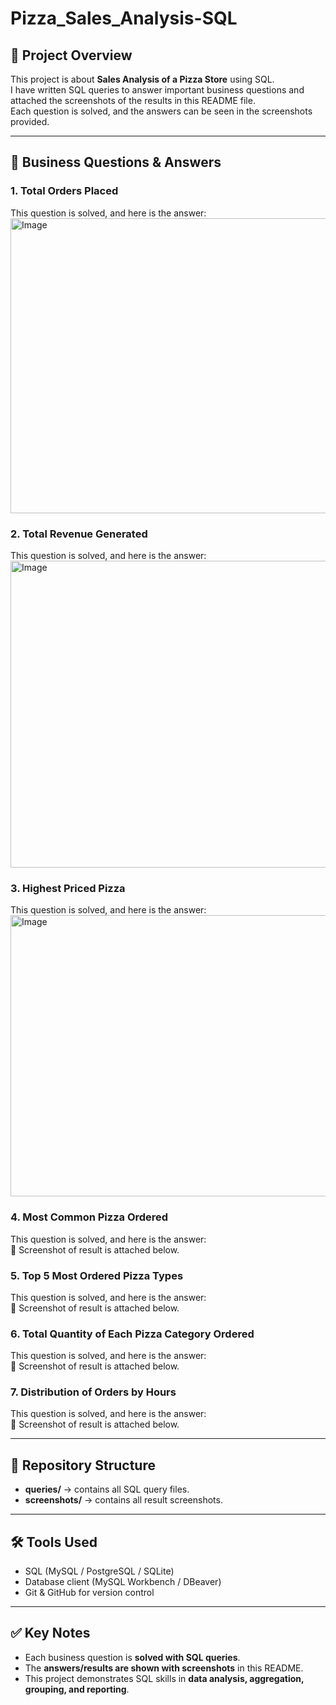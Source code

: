 # Pizza_Sales_Analysis-SQL

## 📖 Project Overview
This project is about **Sales Analysis of a Pizza Store** using SQL.  
I have written SQL queries to answer important business questions and attached the screenshots of the results in this README file.  
Each question is solved, and the answers can be seen in the screenshots provided.  

---

## 🔎 Business Questions & Answers

### 1. Total Orders Placed  
This question is solved, and here is the answer:  
<img width="558" height="472" alt="Image" src="https://github.com/user-attachments/assets/ef929dbc-2c03-4341-a34e-0ed206bb3ccd" />

### 2. Total Revenue Generated  
This question is solved, and here is the answer:  
<img width="546" height="491" alt="Image" src="https://github.com/user-attachments/assets/489d5c07-35fc-41c3-8daa-6156750ae2b5" />  

### 3. Highest Priced Pizza  
This question is solved, and here is the answer:  
<img width="641" height="450" alt="Image" src="https://github.com/user-attachments/assets/90f186b9-0880-4e2b-bedd-60b4e3311576" />  

### 4. Most Common Pizza Ordered  
This question is solved, and here is the answer:  
📸 Screenshot of result is attached below.  

### 5. Top 5 Most Ordered Pizza Types  
This question is solved, and here is the answer:  
📸 Screenshot of result is attached below.  

### 6. Total Quantity of Each Pizza Category Ordered  
This question is solved, and here is the answer:  
📸 Screenshot of result is attached below.  

### 7. Distribution of Orders by Hours  
This question is solved, and here is the answer:  
📸 Screenshot of result is attached below.  

---

## 📂 Repository Structure
- **queries/** → contains all SQL query files.  
- **screenshots/** → contains all result screenshots.  

---

## 🛠️ Tools Used
- SQL (MySQL / PostgreSQL / SQLite)  
- Database client (MySQL Workbench / DBeaver)  
- Git & GitHub for version control  

---

## ✅ Key Notes
- Each business question is **solved with SQL queries**.  
- The **answers/results are shown with screenshots** in this README.  
- This project demonstrates SQL skills in **data analysis, aggregation, grouping, and reporting**. 
